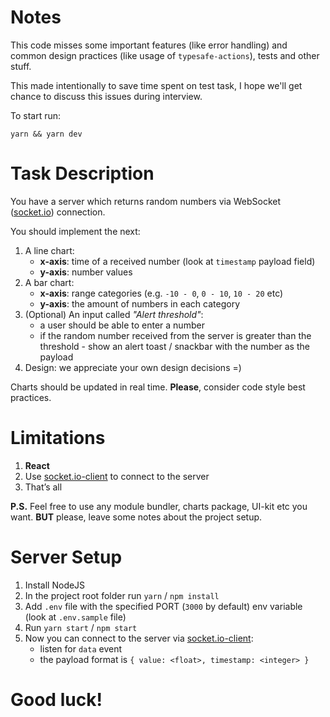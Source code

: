 # Notes

This code misses some important features (like error handling) and common design
practices (like usage of `typesafe-actions`), tests and other stuff. 

This made intentionally to save time spent on test task, I hope we'll get 
chance to discuss this issues during interview.

To start run:

```
yarn && yarn dev
```



# Task Description
You have a server which returns random numbers via WebSocket ([socket.io](https://socket.io)) connection.

You should implement the next:

1. A line chart:
    - **x-axis**: time of a received number (look at `timestamp` payload field)
    - **y-axis**: number values
2. A bar chart:
    - **x-axis**: range categories (e.g. `-10 - 0`, `0 - 10`, `10 - 20` etc)
    - **y-axis**: the amount of numbers in each category
3. (Optional) An input called *"Alert threshold"*:
    - a user should be able to enter a number
    - if the random number received from the server is greater than the threshold - show an alert toast / snackbar with the number as the payload
4. Design: we appreciate your own design decisions =)

Charts should be updated in real time. **Please**, consider code style best practices. 

# Limitations

1. **React**
2. Use [socket.io-client](https://socket.io/docs/client-api) to connect to the server
3. That’s all

**P.S.** Feel free to use any module bundler, charts package, UI-kit etc you want. **BUT** please, leave some notes about the project setup.

# Server Setup

1. Install NodeJS
2. In the project root folder run `yarn` / `npm install`
3. Add `.env` file with the specified PORT (`3000` by default) env variable (look at `.env.sample` file)
4. Run `yarn start` / `npm start`
5. Now you can connect to the server via [socket.io-client](https://socket.io/docs/client-api):
    - listen for `data` event
    - the payload format is `{ value: <float>, timestamp: <integer> }`

# Good luck!
